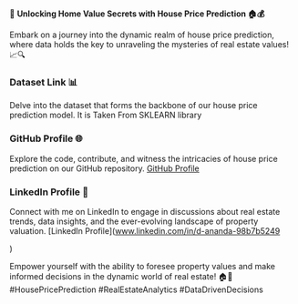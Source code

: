 🏡 **Unlocking Home Value Secrets with House Price Prediction 🏠💰**

Embark on a journey into the dynamic realm of house price prediction, where data holds the key to unraveling the mysteries of real estate values! 📈🔍

### Dataset Link 📊
Delve into the dataset that forms the backbone of our house price prediction model. It is Taken From SKLEARN library

### GitHub Profile 🌐
Explore the code, contribute, and witness the intricacies of house price prediction on our GitHub repository. [GitHub Profile]((https://github.com/Bottleneck44))

### LinkedIn Profile 👥
Connect with me on LinkedIn to engage in discussions about real estate trends, data insights, and the ever-evolving landscape of property valuation. [LinkedIn Profile](www.linkedin.com/in/d-ananda-98b7b5249

)

Empower yourself with the ability to foresee property values and make informed decisions in the dynamic world of real estate! 🏠🔮 #HousePricePrediction #RealEstateAnalytics #DataDrivenDecisions
